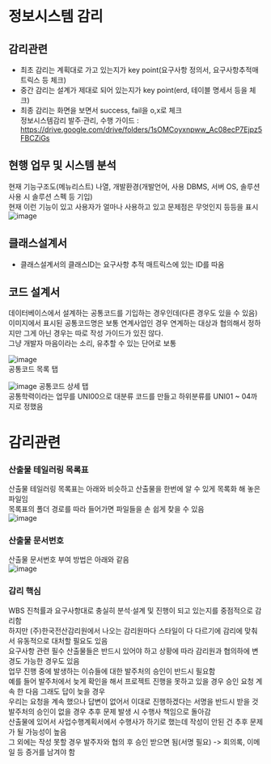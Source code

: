# 정보시스템 감리
## 감리관련 
* 최초 감리는 계획대로 가고 있는지가 key point(요구사항 정의서, 요구사항추적매트릭스 등 체크) <br>
* 중간 감리는 설계가 제대로 되어 있는지가 key point(erd, 테이블 명세서 등을 체크) <br>
* 최종 감리는 화면을 보면서 success, fail을 o,x로 체크 <br>
정보시스템감리 발주·관리, 수행 가이드 : <br> 
https://drive.google.com/drive/folders/1sOMCoyxnpww_Ac08ecP7Ejpz5FBCZiGs

## 현행 업무 및 시스템 분석
현재 기능구조도(메뉴리스트) 나열, 개발환경(개발언어, 사용 DBMS, 서버 OS, 솔루션 사용 시 솔루션 스펙 등 기입) <br>
현재 이런 기능이 있고 사용자가 얼마나 사용하고 있고 문제점은 무엇인지 등등을 표시 <br>
![image](https://user-images.githubusercontent.com/44331989/125559035-b285b51c-4bfd-4f7c-92f4-9028635f6f55.png) <br>

## 클래스설계서 
* 클래스설계서의 클래스ID는 요구사항 추적 매트릭스에 있는 ID를 따옴 <br>

## 코드 설계서
데이터베이스에서 설계하는 공통코드를 기입하는 경우인데(다른 경우도 있을 수 있음) <br>
이미지에서 표시된 공통코드명은 보통 연계사업인 경우 연계하는 대상과 협의해서 정하지만 그게 아닌 경우는 따로 작성 가이드가 있진 않다. <br>
그냥 개발자 마음이라는 소리, 유추할 수 있는 단어로 보통  <br>

![image](https://user-images.githubusercontent.com/44331989/125027116-b0d4a280-e0c0-11eb-9d49-e76cce083b9e.png) <br>
공통코드 목록 탭 <br>

![image](https://user-images.githubusercontent.com/44331989/125027157-c77af980-e0c0-11eb-821d-566dfe5d3f7a.png)
공통코드 상세 탭 <br>
공통학력이라는 업무를 UNI00으로 대분류 코드를 만들고 하위분류를 UNI01 ~ 04까지로 정했음 <br>

# 감리관련

### 산출물 테일러링 목록표
산출물 테일러링 목록표는 아래와 비슷하고 산출물을 한번에 알 수 있게 목록화 해 놓은 파일임 <br>
목록표의 폴더 경로를 따라 들어가면 파일들을 손 쉽게 찾을 수 있음 <br>
![image](https://user-images.githubusercontent.com/44331989/124719614-4c8bd480-df42-11eb-9887-7341efd4f498.png) <br>

### 산출물 문서번호
산출물 문서번호 부여 방법은 아래와 같음 <br>
![image](https://user-images.githubusercontent.com/44331989/124704332-de89e200-df2e-11eb-99ce-cd8b4fcdddc9.png) <br>

### 감리 핵심
WBS 진척률과 요구사항대로 충실히 분석·설계 및 진행이 되고 있는지를 중점적으로 감리함 <br>
하지만 (주)한국전산감리원에서 나오는 감리원마다 스타일이 다 다르기에 감리에 맞춰서 유동적으로 대처할 필요도 있음 <br>
요구사항 관련 필수 산출물들은 반드시 있어야 하고 상황에 따라 감리원과 협의하에 변경도 가능한 경우도 있음 <br>
업무 진행 중에 발생하는 이슈들에 대한 발주처의 승인이 반드시 필요함 <br>
예를 들어 발주처에서 늦게 확인을 해서 프로젝트 진행을 못하고 있을 경우 승인 요청 계속 한 다음 그래도 답이 늦을 경우 <br>
우리는 요청을 계속 했으나 답변이 없어서 이대로 진행하겠다는 서명을 반드시 받을 것 <br>
발주처의 승인이 없을 경우 추후 문제 발생 시 수행사 책임으로 돌아감 <br>
산출물에 있어서 사업수행계획서에서 수행사가 하기로 했는데 작성이 안된 건 추후 문제가 될 가능성이 높음 <br>
그 외에는 작성 못할 경우 발주자와 협의 후 승인 받으면 됨(서명 필요) -> 회의록, 이메일 등 증거를 남겨야 함<br>




